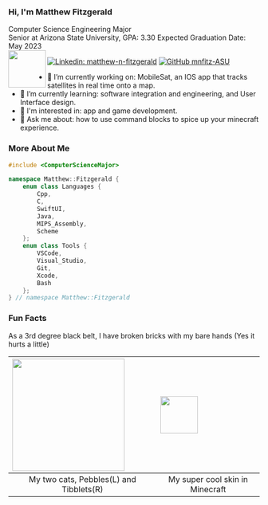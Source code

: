 ### Hi, I'm Matthew Fitzgerald

Computer Science Engineering Major<br>
Senior at Arizona State University, GPA: 3.30
Expected Graduation Date: May 2023<br>
<img src="https://user-images.githubusercontent.com/79553911/131261120-f0bf6a3f-50bf-432a-977c-e1c6972cd3ce.png" width=75 align=left>

[![Linkedin: matthew-n-fitzgerald](https://img.shields.io/badge/-matthewf-blue?style=flat-square&logo=Linkedin&logoColor=white&link=https://www.linkedin.com/in/matthew-n-fitzgerald/)](https://www.linkedin.com/in/matthew-n-fitzgerald/)
[![GitHub mnfitz-ASU](https://img.shields.io/github/followers/mnfitz-ASU?label=follow&style=social)](https://github.com/mnfitz-ASU)

- 🔭 I’m currently working on: MobileSat, an IOS app that tracks satellites in real time onto a map.
- 🌱 I’m currently learning: software integration and engineering, and User Interface design.
- 🤔 I'm interested in: app and game development.
- 💬 Ask me about: how to use command blocks to spice up your minecraft experience.

### More About Me
```c++
#include <ComputerScienceMajor>

namespace Matthew::Fitzgerald {
    enum class Languages { 
        Cpp, 
        C,
        SwiftUI,
        Java,
        MIPS_Assembly,
        Scheme
    };
    enum class Tools {
        VSCode,
        Visual_Studio,
        Git, 
        Xcode,
        Bash
    };
} // namespace Matthew::Fitzgerald
```

### Fun Facts
As a 3rd degree black belt, I have broken bricks with my bare hands (Yes it hurts a little)<br>

| <img src="https://user-images.githubusercontent.com/79553911/129826965-d574824d-86d7-4a39-a8a0-73ddf3078d93.jpg" width=225 align=left> | <img src="https://user-images.githubusercontent.com/79553911/210123641-a20f04cb-1554-4032-a605-c370722317ef.png" width=75 align=left> |
|:--:|:--:|
| My two cats, Pebbles(L) and Tibblets(R) | My super cool skin in Minecraft | 
